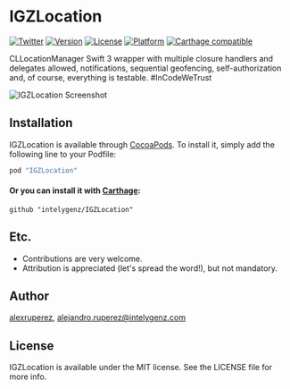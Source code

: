 # IGZLocation

[![Twitter](https://img.shields.io/badge/contact-@intelygenz-0FABFF.svg?style=flat)](http://twitter.com/intelygenz)
[![Version](https://img.shields.io/cocoapods/v/IGZLocation.svg?style=flat)](http://cocoapods.org/pods/IGZLocation)
[![License](https://img.shields.io/cocoapods/l/IGZLocation.svg?style=flat)](http://cocoapods.org/pods/IGZLocation)
[![Platform](https://img.shields.io/cocoapods/p/IGZLocation.svg?style=flat)](http://cocoapods.org/pods/IGZLocation)
[![Carthage compatible](https://img.shields.io/badge/Carthage-compatible-4BC51D.svg?style=flat)](https://github.com/Carthage/Carthage)

CLLocationManager Swift 3 wrapper with multiple closure handlers and delegates allowed, notifications, sequential geofencing, self-authorization and, of course, everything is testable. #InCodeWeTrust

![IGZLocation Screenshot](https://raw.githubusercontent.com/intelygenz/IGZLocation/master/screenshot.gif)

## Installation

IGZLocation is available through [CocoaPods](http://cocoapods.org). To install
it, simply add the following line to your Podfile:

```ruby
pod "IGZLocation"
```

#### Or you can install it with [Carthage](https://github.com/Carthage/Carthage):

    github "intelygenz/IGZLocation"

## Etc.

* Contributions are very welcome.
* Attribution is appreciated (let's spread the word!), but not mandatory.

## Author

[alexruperez](https://github.com/alexruperez), alejandro.ruperez@intelygenz.com

## License

IGZLocation is available under the MIT license. See the LICENSE file for more info.